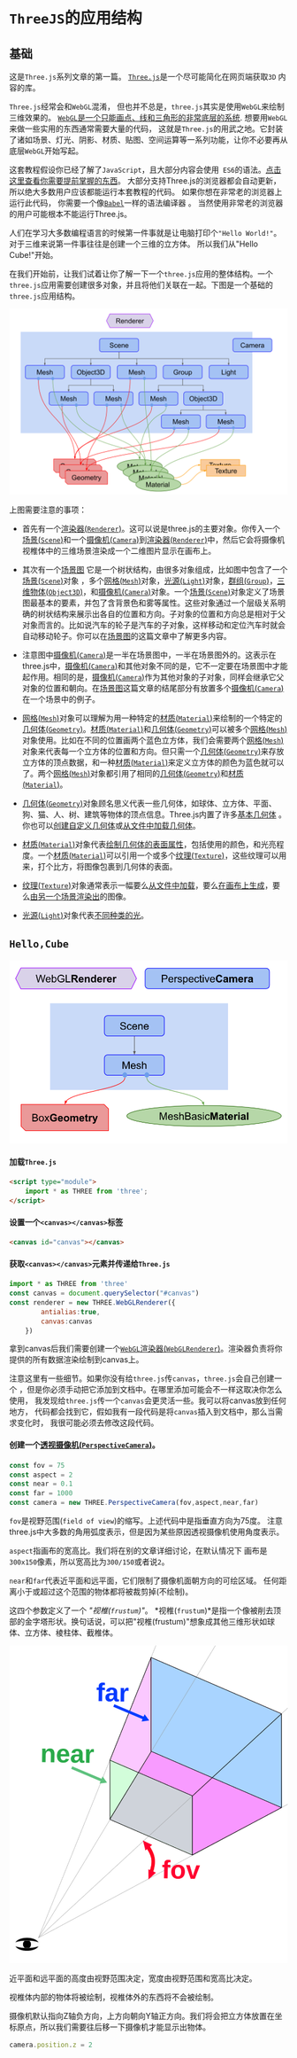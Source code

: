 # `ThreeJS`的应用结构

## 基础

这是`Three.js`系列文章的第一篇。 [`Three.js`](https://threejs.org)是一个尽可能简化在网页端获取`3D` 内容的库。

`Three.js`经常会和`WebGL`混淆， 但也并不总是，`three.js`其实是使用`WebGL`来绘制三维效果的。 [`WebGL`是一个只能画点、线和三角形的非常底层的系统](https://webglfundamentals.org). 想要用`WebGL`来做一些实用的东西通常需要大量的代码， 这就是`Three.js`的用武之地。它封装了诸如场景、灯光、阴影、材质、贴图、空间运算等一系列功能，让你不必要再从底层`WebGL`开始写起。

这套教程假设你已经了解了`JavaScript`，且大部分内容会使用` ES6`的语法。[点击这里查看你需要提前掌握的东西](https://threejs.org/manual/zh/prerequisites.html)。 大部分支持Three.js的浏览器都会自动更新，所以绝大多数用户应该都能运行本套教程的代码。 如果你想在非常老的浏览器上运行此代码， 你需要一个像[`Babel`](http://babeljs.io)一样的语法编译器 。 当然使用非常老的浏览器的用户可能根本不能运行Three.js。

人们在学习大多数编程语言的时候第一件事就是让电脑打印个`"Hello World!"`。 对于三维来说第一件事往往是创建一个三维的立方体。 所以我们从"Hello Cube!"开始。

在我们开始前，让我们试着让你了解一下一个`three.js`应用的整体结构。一个`three.js`应用需要创建很多对象，并且将他们关联在一起。下图是一个基础的`three.js`应用结构。

![img](../images/threejs-structure.svg)

上图需要注意的事项：

- 首先有一个[渲染器(`Renderer`)](https://threejs.org/docs/#api/zh/constants/Renderer)。这可以说是three.js的主要对象。你传入一个[场景(`Scene`)](https://threejs.org/docs/#api/zh/scenes/Scene)和一个[摄像机(`Camera`)](https://threejs.org/docs/#api/zh/cameras/Camera)到[渲染器(`Renderer`)](https://threejs.org/docs/#api/zh/constants/Renderer)中，然后它会将摄像机视椎体中的三维场景渲染成一个二维图片显示在画布上。

- 其次有一个[场景图](https://threejs.org/manual/zh/scenegraph.html) 它是一个树状结构，由很多对象组成，比如图中包含了一个[场景(`Scene`)](https://threejs.org/docs/#api/zh/scenes/Scene)对象 ，多个[网格(`Mesh`)](https://threejs.org/docs/#api/zh/objects/Mesh)对象，[光源(`Light`)](https://threejs.org/docs/#api/zh/lights/Light)对象，[群组(`Group`)](https://threejs.org/docs/#api/zh/objects/Group)，[三维物体(`Object3D`)](https://threejs.org/docs/#api/zh/core/Object3D)，和[摄像机(`Camera`)](https://threejs.org/docs/#api/zh/cameras/Camera)对象。一个[场景(`Scene`)](https://threejs.org/docs/#api/zh/scenes/Scene)对象定义了场景图最基本的要素，并包了含背景色和雾等属性。这些对象通过一个层级关系明确的树状结构来展示出各自的位置和方向。子对象的位置和方向总是相对于父对象而言的。比如说汽车的轮子是汽车的子对象，这样移动和定位汽车时就会自动移动轮子。你可以在[场景图](https://threejs.org/manual/zh/scenegraph.html)的这篇文章中了解更多内容。

- 注意图中[摄像机(`Camera`)](https://threejs.org/docs/#api/zh/cameras/Camera)是一半在场景图中，一半在场景图外的。这表示在three.js中，[摄像机(`Camera`)](https://threejs.org/docs/#api/zh/cameras/Camera)和其他对象不同的是，它不一定要在场景图中才能起作用。相同的是，[摄像机(`Camera`)](https://threejs.org/docs/#api/zh/cameras/Camera)作为其他对象的子对象，同样会继承它父对象的位置和朝向。在[场景图](https://threejs.org/manual/zh/scenegraph.html)这篇文章的结尾部分有放置多个[摄像机(`Camera`)](https://threejs.org/docs/#api/zh/cameras/Camera)在一个场景中的例子。
- [网格(`Mesh`)](https://threejs.org/docs/#api/zh/objects/Mesh)对象可以理解为用一种特定的[材质(`Material`)](https://threejs.org/docs/#api/zh/materials/Material)来绘制的一个特定的[几何体(`Geometry`)](https://threejs.org/manual/zh/Geometry)。[材质(`Material`)](https://threejs.org/docs/#api/zh/materials/Material)和[几何体(`Geometry`)](https://threejs.org/manual/zh/Geometry)可以被多个[网格(`Mesh`)](https://threejs.org/docs/#api/zh/objects/Mesh)对象使用。比如在不同的位置画两个蓝色立方体，我们会需要两个[网格(`Mesh`)](https://threejs.org/docs/#api/zh/objects/Mesh)对象来代表每一个立方体的位置和方向。但只需一个[几何体(`Geometry`)](https://threejs.org/manual/zh/Geometry)来存放立方体的顶点数据，和一种[材质(`Material`)](https://threejs.org/docs/#api/zh/materials/Material)来定义立方体的颜色为蓝色就可以了。两个[网格(`Mesh`)](https://threejs.org/docs/#api/zh/objects/Mesh)对象都引用了相同的[几何体(`Geometry`)](https://threejs.org/manual/zh/Geometry)和[材质(`Material`)](https://threejs.org/docs/#api/zh/materials/Material)。
- [几何体(`Geometry`)](https://threejs.org/manual/zh/Geometry)对象顾名思义代表一些几何体，如球体、立方体、平面、狗、猫、人、树、建筑等物体的顶点信息。Three.js内置了许多[基本几何体](https://threejs.org/manual/zh/primitives.html) 。你也可以[创建自定义几何体](https://threejs.org/manual/zh/custom-buffergeometry.html)或[从文件中加载几何体](https://threejs.org/manual/zh/load-obj.html)。

- [材质(`Material`)](https://threejs.org/docs/#api/zh/materials/Material)对象代表[绘制几何体的表面属性](https://threejs.org/manual/zh/materials.html)，包括使用的颜色，和光亮程度。一个[材质(`Material`)](https://threejs.org/docs/#api/zh/materials/Material)可以引用一个或多个[纹理(`Texture`)](https://threejs.org/docs/#api/zh/textures/Texture)，这些纹理可以用来，打个比方，将图像包裹到几何体的表面。

- [纹理(`Texture`)](https://threejs.org/docs/#api/zh/textures/Texture)对象通常表示一幅要么[从文件中加载](https://threejs.org/manual/zh/textures.html)，要么[在画布上生成](https://threejs.org/manual/zh/canvas-textures.html)，要么[由另一个场景渲染出](https://threejs.org/manual/zh/rendertargets.html)的图像。

- [光源(`Light`)](https://threejs.org/docs/#api/zh/lights/Light)对象代表[不同种类的光](https://threejs.org/manual/zh/lights.html)。

## `Hello,Cube`

![img](images/threejs-1cube-no-light-scene.svg)

#### 加载`Three.js`

```html
<script type="module">
	import * as THREE from 'three';
</script>
```

#### 设置一个`<canvas></canvas>`标签

```html
<canvas id="canvas"></canvas>
```

#### 获取`<canvas></canvas>`元素并传递给`Three.js`

```javascript
import * as THREE from 'three'
const canvas = document.querySelector("#canvas")
const renderer = new THREE.WebGLRenderer({
        antialias:true,
        canvas:canvas
    })
```

拿到canvas后我们需要创建一个[`WebGL`渲染器(`WebGLRenderer`)](https://threejs.org/docs/#api/zh/renderers/WebGLRenderer)。渲染器负责将你提供的所有数据渲染绘制到canvas上。

注意这里有一些细节。如果你没有给`three.js`传`canvas`，`three.js`会自己创建一个  ，但是你必须手动把它添加到文档中。在哪里添加可能会不一样这取决你怎么使用，  我发现给`three.js`传一个`canvas`会更灵活一些。我可以将canvas放到任何地方，  代码都会找到它，假如我有一段代码是将`canvas`插入到文档中，那么当需求变化时， 我很可能必须去修改这段代码。

#### 创建一个[透视摄像机(`PerspectiveCamera`)](https://threejs.org/docs/#api/zh/cameras/PerspectiveCamera)。

```javascript
const fov = 75
const aspect = 2
const near = 0.1
const far = 1000
const camera = new THREE.PerspectiveCamera(fov,aspect,near,far)
```

`fov`是视野范围(`field of view`)的缩写。上述代码中是指垂直方向为75度。 注意three.js中大多数的角用弧度表示，但是因为某些原因透视摄像机使用角度表示。

`aspect`指画布的宽高比。我们将在别的文章详细讨论，在默认情况下 画布是`300x150`像素，所以宽高比为`300/150`或者说`2`。

`near`和`far`代表近平面和远平面，它们限制了摄像机面朝方向的可绘区域。 任何距离小于或超过这个范围的物体都将被裁剪掉(不绘制)。

这四个参数定义了一个 *"视椎(`frustum`)"*。 *视椎(`frustum`)*是指一个像被削去顶部的金字塔形状。换句话说，可以把"视椎(frustum)"想象成其他三维形状如球体、立方体、棱柱体、截椎体。 

![img](images/frustum-3d.svg)

近平面和远平面的高度由视野范围决定，宽度由视野范围和宽高比决定。

视椎体内部的物体将被绘制，视椎体外的东西将不会被绘制。

摄像机默认指向Z轴负方向，上方向朝向Y轴正方向。我们将会把立方体放置在坐标原点，所以我们需要往后移一下摄像机才能显示出物体。

```javascript
camera.position.z = 2
```

